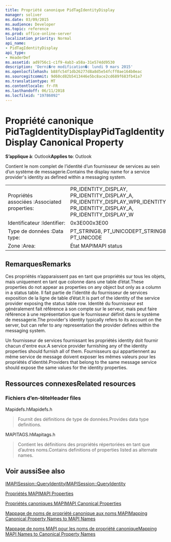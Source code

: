 ```yaml
---
title: Propriété canonique PidTagIdentityDisplay
manager: soliver
ms.date: 03/09/2015
ms.audience: Developer
ms.topic: reference
ms.prod: office-online-server
localization_priority: Normal
api_name:
- PidTagIdentityDisplay
api_type:
- HeaderDef
ms.assetid: ad9756c1-c1f9-4ab3-a58a-31e574dd9530
description: 'Derni�re modification�: lundi 9 mars 2015'
ms.openlocfilehash: b88fc54f1db26277d8a8d5e54fcff0ae164b0eac
ms.sourcegitcommit: 9d60cd82b5413446e5bc8ace2cd689f683fb41a7
ms.translationtype: MT
ms.contentlocale: fr-FR
ms.lasthandoff: 06/11/2018
ms.locfileid: "19786092"
---
```

# <a name="pidtagidentitydisplay-canonical-property"></a><span data-ttu-id="6aa39-103">Propriété canonique PidTagIdentityDisplay</span><span class="sxs-lookup"><span data-stu-id="6aa39-103">PidTagIdentityDisplay Canonical Property</span></span>

  
  
<span data-ttu-id="6aa39-104">**S’applique à**: Outlook</span><span class="sxs-lookup"><span data-stu-id="6aa39-104">**Applies to**: Outlook</span></span> 
  
<span data-ttu-id="6aa39-105">Contient le nom complet de l’identité d’un fournisseur de services au sein d’un système de messagerie.</span><span class="sxs-lookup"><span data-stu-id="6aa39-105">Contains the display name for a service provider's identity as defined within a messaging system.</span></span> 
  
|||
|:-----|:-----|
|<span data-ttu-id="6aa39-106">Propriétés associées :</span><span class="sxs-lookup"><span data-stu-id="6aa39-106">Associated properties:</span></span>  <br/> |<span data-ttu-id="6aa39-107">PR_IDENTITY_DISPLAY, PR_IDENTITY_DISPLAY_A, PR_IDENTITY_DISPLAY_W</span><span class="sxs-lookup"><span data-stu-id="6aa39-107">PR_IDENTITY_DISPLAY, PR_IDENTITY_DISPLAY_A, PR_IDENTITY_DISPLAY_W</span></span>  <br/> |
|<span data-ttu-id="6aa39-108">Identificateur :</span><span class="sxs-lookup"><span data-stu-id="6aa39-108">Identifier:</span></span>  <br/> |<span data-ttu-id="6aa39-109">0x3E00</span><span class="sxs-lookup"><span data-stu-id="6aa39-109">0x3E00</span></span>  <br/> |
|<span data-ttu-id="6aa39-110">Type de données :</span><span class="sxs-lookup"><span data-stu-id="6aa39-110">Data type:</span></span>  <br/> |<span data-ttu-id="6aa39-111">PT_STRING8, PT_UNICODE</span><span class="sxs-lookup"><span data-stu-id="6aa39-111">PT_STRING8, PT_UNICODE</span></span>  <br/> |
|<span data-ttu-id="6aa39-112">Zone :</span><span class="sxs-lookup"><span data-stu-id="6aa39-112">Area:</span></span>  <br/> |<span data-ttu-id="6aa39-113">État MAPI</span><span class="sxs-lookup"><span data-stu-id="6aa39-113">MAPI status</span></span>  <br/> |
   
## <a name="remarks"></a><span data-ttu-id="6aa39-114">Remarques</span><span class="sxs-lookup"><span data-stu-id="6aa39-114">Remarks</span></span>

<span data-ttu-id="6aa39-115">Ces propriétés n’apparaissent pas en tant que propriétés sur tous les objets, mais uniquement en tant que colonne dans une table d’état.</span><span class="sxs-lookup"><span data-stu-id="6aa39-115">These properties do not appear as properties on any object but only as a column in a status table.</span></span> <span data-ttu-id="6aa39-116">Il fait partie de l’identité du fournisseur de services exposition de la ligne de table d’état.</span><span class="sxs-lookup"><span data-stu-id="6aa39-116">It is part of the identity of the service provider exposing the status table row.</span></span> <span data-ttu-id="6aa39-117">Identité du fournisseur est généralement fait référence à son compte sur le serveur, mais peut faire référence à une représentation que le fournisseur définit dans le système de messagerie.</span><span class="sxs-lookup"><span data-stu-id="6aa39-117">The provider's identity typically refers to its account on the server, but can refer to any representation the provider defines within the messaging system.</span></span> 
  
<span data-ttu-id="6aa39-118">Un fournisseur de services fournissant les propriétés identity doit fournir chacun d'entre eux.</span><span class="sxs-lookup"><span data-stu-id="6aa39-118">A service provider furnishing any of the identity properties should furnish all of them.</span></span> <span data-ttu-id="6aa39-119">Fournisseurs qui appartiennent au même service de message doivent exposer les mêmes valeurs pour les propriétés d’identité.</span><span class="sxs-lookup"><span data-stu-id="6aa39-119">Providers that belong to the same message service should expose the same values for the identity properties.</span></span> 
  
## <a name="related-resources"></a><span data-ttu-id="6aa39-120">Ressources connexes</span><span class="sxs-lookup"><span data-stu-id="6aa39-120">Related resources</span></span>

### <a name="header-files"></a><span data-ttu-id="6aa39-121">Fichiers d’en-tête</span><span class="sxs-lookup"><span data-stu-id="6aa39-121">Header files</span></span>

<span data-ttu-id="6aa39-122">Mapidefs.h</span><span class="sxs-lookup"><span data-stu-id="6aa39-122">Mapidefs.h</span></span>
  
> <span data-ttu-id="6aa39-123">Fournit des définitions de type de données.</span><span class="sxs-lookup"><span data-stu-id="6aa39-123">Provides data type definitions.</span></span>
    
<span data-ttu-id="6aa39-124">MAPITAGS.h</span><span class="sxs-lookup"><span data-stu-id="6aa39-124">Mapitags.h</span></span>
  
> <span data-ttu-id="6aa39-125">Contient les définitions des propriétés répertoriées en tant que d’autres noms.</span><span class="sxs-lookup"><span data-stu-id="6aa39-125">Contains definitions of properties listed as alternate names.</span></span>
    
## <a name="see-also"></a><span data-ttu-id="6aa39-126">Voir aussi</span><span class="sxs-lookup"><span data-stu-id="6aa39-126">See also</span></span>



[<span data-ttu-id="6aa39-127">IMAPISession::QueryIdentity</span><span class="sxs-lookup"><span data-stu-id="6aa39-127">IMAPISession::QueryIdentity</span></span>](imapisession-queryidentity.md)


[<span data-ttu-id="6aa39-128">Propriétés MAPI</span><span class="sxs-lookup"><span data-stu-id="6aa39-128">MAPI Properties</span></span>](mapi-properties.md)
  
[<span data-ttu-id="6aa39-129">Propriétés canoniques MAPI</span><span class="sxs-lookup"><span data-stu-id="6aa39-129">MAPI Canonical Properties</span></span>](mapi-canonical-properties.md)
  
[<span data-ttu-id="6aa39-130">Mappage de noms de propriété canonique aux noms MAPI</span><span class="sxs-lookup"><span data-stu-id="6aa39-130">Mapping Canonical Property Names to MAPI Names</span></span>](mapping-canonical-property-names-to-mapi-names.md)
  
[<span data-ttu-id="6aa39-131">Mappage de noms MAPI pour les noms de propriété canonique</span><span class="sxs-lookup"><span data-stu-id="6aa39-131">Mapping MAPI Names to Canonical Property Names</span></span>](mapping-mapi-names-to-canonical-property-names.md)

